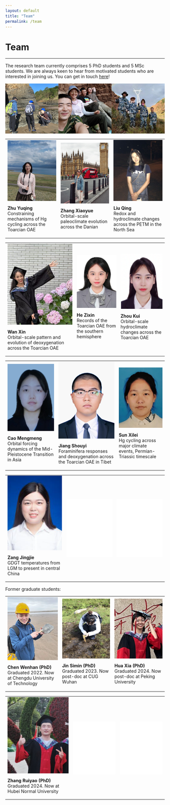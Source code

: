 ```yaml
---
layout: default
title: "Team"
permalink: /team
---
```

<!-- Google tag (gtag.js) -->
<script async src="https://www.googletagmanager.com/gtag/js?id=G-1KXMJR6E0L"></script>
<script>
  window.dataLayer = window.dataLayer || [];
  function gtag(){dataLayer.push(arguments);}
  gtag('js', new Date());

  gtag('config', 'G-1KXMJR6E0L');
</script>
# Team
* * *
The research team currently comprises 5 PhD students and 5 MSc students. We are always keen to hear from motivated students who are interested in joining us. You can get in touch [here](mailto:davidkemp@cug.edu.cn)!

<img src="/images/teamfieldwork.png" alt="Team fieldwork">

<table>
    <tr>
        <td>
            <img src="/images/zhuyuqing_pic.jpg" alt="Zhu Yuqing" align="top">
            <p><b>Zhu Yuqing</b><br>Constraining mechanisms of Hg cycling across the Toarcian OAE</p>
        </td>
        <td>
            <img src="/images/zhangxiaoyue_pic.jpg" alt="Zhang Xiaoyue" align="top">
            <p><b>Zhang Xiaoyue</b><br>Orbital-scale paleoclimate evolution across the Danian</p>
        </td>
        <td>
            <img src="/images/liuqing_pic.jpg" alt="Liu Qing" align="top">
            <p><b>Liu Qing</b><br>Redox and hydroclimate changes across the PETM in the North Sea</p>
        </td>
    </tr>
</table>
<table>
    <tr>
        <td>
            <img src="/images/wanxin_pic.jpg" alt="Wan Xin" align="top">
            <p><b>Wan Xin</b><br>Orbital-scale pattern and evolution of deoxygenation across the Toarcian OAE</p>
        </td>
        <td>
            <img src="/images/hezixin.png" alt="He Zixin" align="top">
            <p><b>He Zixin</b><br>Records of the Toarcian OAE from the southern hemisphere</p>
        </td>
        <td>
            <img src="/images/zhoukui.png" alt="Zhou Kui" align="top">
            <p><b>Zhou Kui</b><br>Orbital-scale hydroclimate changes across the Toarcian OAE</p>
        </td>
    </tr>
</table>
<table>
    <tr>
        <td>
            <img src="/images/caomengmeng.png" alt="Cao Mengmeng" align="top">
            <p><b>Cao Mengmeng</b><br>Orbital forcing dynamics of the Mid-Pleistocene Transition in Asia</p>
        </td>
        <td>
            <img src="/images/jiangshouyi.png" alt="Jiang Shouyi" align="top">
            <p><b>Jiang Shouyi</b><br>Foraminifera responses and deoxygenation across the Toarcian OAE in Tibet</p>
        </td>
        <td>
            <img src="/images/sunxilei.png" alt="Sun Xilei" align="top">
            <p><b>Sun Xilei</b><br>Hg cycling across major climate events, Permian-Triassic timescale</p>
        </td>
    </tr>
</table>
<table>
    <tr>
        <td>
            <img src="/images/zangjingjie.png" alt="Zang Jingie" align="top">
            <p><b>Zang Jingjie</b><br>GDGT temperatures from LGM to present in central China</p>
        </td>
        <td>
            <img src="/images/blank_pic.jpg" align="center">
        </td>
        <td>
            <img src="/images/blank_pic.jpg" align="center">
        </td>
    </tr>
</table>

Former graduate students:

<table>
    <tr>
        <td>
            <img src="/images/chenwenhan_pic.jpg" alt="Chen Wenhan" align="top">
            <p><b>Chen Wenhan (PhD)</b><br>Graduated 2022. Now at Chengdu University of Technology</p>
        </td>
        <td>
            <img src="/images/jinsimin_pic.jpg" alt="Jin Simin" align="top">
            <p><b>Jin Simin (PhD)</b><br>Graduated 2023. Now post-doc at CUG Wuhan</p>
        </td>
        <td>
            <img src="/images/huaxia_pic.jpg" alt="Hua Xia" align="top">
            <p><b>Hua Xia (PhD)</b><br>Graduated 2024. Now post-doc at Peking University</p>
        </td>
    </tr>
</table>
<table>
    <tr>
        <td>
            <img src="/images/zhangruiyao_pic.jpg" alt="Zhang Ruiyao" align="top">
            <p><b>Zhang Ruiyao (PhD)</b><br>Graduated 2024. Now at Hubei Normal University</p>
        </td>
        <td>
            <img src="/images/blank_pic.jpg" align="center">
        </td>
        <td>
            <img src="/images/blank_pic.jpg" align="center">
        </td>
    </tr>
</table>
